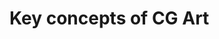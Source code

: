 # Key concepts of CG Art

<!-- [:arrow_down: Tags legend](#tags-legend) at the end of the page. -->

<!-- - []() by []() ( _:movie_camera:_ ) -->
